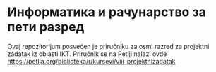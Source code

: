 # Информатика и рачунарство за пети разред

Ovaj repozitorijum posvećen je priručniku za osmi razred za projektni zadatak iz oblasti IKT. Priručnik se na Petlji nalazi ovde https://petlja.org/biblioteka/r/kursevi/viii_projektnizadatak
